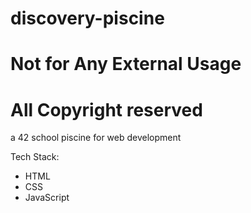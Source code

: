 # discovery-piscine
# Not for Any External Usage
# All Copyright reserved


a 42 school piscine for web development

Tech Stack:
- HTML
- CSS
- JavaScript
